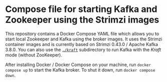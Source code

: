 # Compose file for starting Kafka and Zookeeper using the Strimzi images

This repository contains a Docker Compose YAML file which allows you to start local Zookeeper and Kafka using the broker images.
It uses the Strimzi container images and is currently based on Strimzi 0.43.0 / Apache Kafka 3.8.0.
You can also use the [`./kraft`](./kraft/) subdirectory to run Kafka with the _Kraft_ mode (without ZooKeeper).

After installing Docker / Docker Compose on your machine, run `docker compose up` to start the Kafka broker. To shut it down, run `docker compose down`.